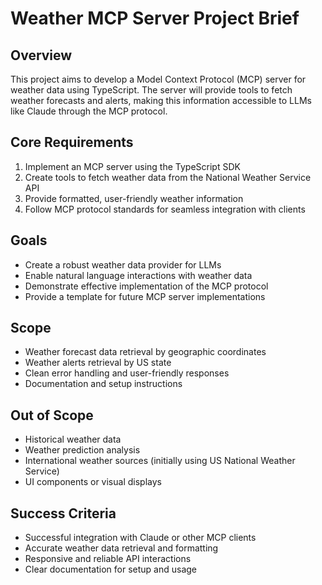 # Weather MCP Server Project Brief

## Overview
This project aims to develop a Model Context Protocol (MCP) server for weather data using TypeScript. The server will provide tools to fetch weather forecasts and alerts, making this information accessible to LLMs like Claude through the MCP protocol.

## Core Requirements
1. Implement an MCP server using the TypeScript SDK
2. Create tools to fetch weather data from the National Weather Service API
3. Provide formatted, user-friendly weather information
4. Follow MCP protocol standards for seamless integration with clients

## Goals
- Create a robust weather data provider for LLMs
- Enable natural language interactions with weather data
- Demonstrate effective implementation of the MCP protocol
- Provide a template for future MCP server implementations

## Scope
- Weather forecast data retrieval by geographic coordinates
- Weather alerts retrieval by US state
- Clean error handling and user-friendly responses
- Documentation and setup instructions

## Out of Scope
- Historical weather data
- Weather prediction analysis
- International weather sources (initially using US National Weather Service)
- UI components or visual displays

## Success Criteria
- Successful integration with Claude or other MCP clients
- Accurate weather data retrieval and formatting
- Responsive and reliable API interactions
- Clear documentation for setup and usage

